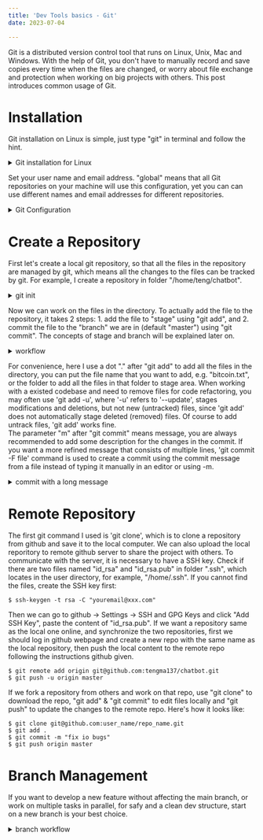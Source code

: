 ```yaml
---
title: 'Dev Tools basics - Git'
date: 2023-07-04

---
```


Git is a distributed version control tool that runs on Linux, Unix, Mac and Windows. With the help of Git, you don't have to manually record and save copies every time when the files are changed, or worry about file exchange and protection when working on big projects with others. This post introduces common usage of Git.

Installation
======
Git installation on Linux is simple, just type "git" in terminal and follow the hint.
<details><summary>Git installation for Linux</summary>
<p> 

<pre><code class="language-bash">$ git
The program 'git' is currently not installed. You can install it by typing:
sudo apt-get install git
$ sudo apt-get install git
</code></pre>

</p>
</details>

Set your user name and email address. "global" means that all Git repositories on your machine will use this configuration, yet you can can use different names and email addresses for different repositories.

<details><summary>Git Configuration</summary>
<p> 

<pre><code class="language-bash">$ git config --global user.name "Your Name"
$ git config --global user.email "email@example.com"
</code></pre>

</p>
</details>


Create a Repository
======
First let's create a local git repository, so that all the files in the repository are managed by git, which means all the changes to the files can be tracked by git. For example, I create a repository in folder "/home/teng/chatbot". 
<details><summary>git init</summary>
<p> 

<pre><code class="language-bash">$ git init
Initialized empty Git repository in /home/teng/chatbot/.git/
</code></pre>

</p>
</details>

Now we can work on the files in the directory. To actually add the file to the repository, it takes 2 steps: 1. add the file to "stage" using "git add", and 2. commit the file to the "branch" we are in (default "master") using "git commit". The concepts of stage and branch will be explained later on.
<details><summary>workflow</summary>
<p> 

<pre><code class="language-bash">$ git add .
$ git commit -m "fix io bugs"
</code></pre>

</p>
</details>

For convenience, here I use a dot "." after "git add" to add all the files in the directory, you can put the file name that you want to add, e.g. "bitcoin.txt", or the folder to add all the files in that folder to stage area. When working with a existed codebase and need to remove files for code refactoring, you may often use 'git add -u', where '-u' refers to '--update', stages modifications and deletions, but not new (untracked) files, since 'git add' does not automatically stage deleted (removed) files. Of course to add untrack files, 'git add' works fine. <br>
The parameter "m" after "git commit" means message, you are always recommended to add some description for the changes in the commit. If you want a more refined message that consists of multiple lines, 'git commit -F file' command is used to create a commit using the commit message from a file instead of typing it manually in an editor or using -m.

<details><summary>commit with a long message</summary>
<p> 
The commit message in msg.txt:
<pre><code class="sql">
Feature: Add knowledge graph support
- knowledge graph on file level for rag mode, function level for default mode. 
- Visualization of graph generated in folder ./visualizations
</code></pre>
Then commit with file:
<pre><code class="bash">
$git commit -F msg.txt
</code></pre>

Or do it all in shell using git commit -F - with a here-document (<< EOF ... EOF) to pass a commit message directly via standard input (stdin), without needing a file:
<pre><code class="bash">
$git commit -F - << EOF 
Feature: Add knowledge graph support
- knowledge graph on file level for rag mode, function level for default mode. 
- Visualization of graph generated in folder ./visualizations
EOF
</code></pre>
</p>
</details>

Remote Repository
======
The first git command I used is 'git clone', which is to clone a repository from github and save it to the local computer. We can also upload the local reporitory to remote github server to share the project with others. To communicate with the server, it is necessary to have a SSH key. Check if there are two files named "id_rsa" and "id_rsa.pub" in folder ".ssh", which locates in the user directory, for example, "/home/.ssh". If you cannot find the files, create the SSH key first:
<pre><code class="language-bash">$ ssh-keygen -t rsa -C "youremail@xxx.com"
</code></pre>
Then we can go to github -> Settings -> SSH and GPG Keys and click "Add SSH Key", paste the content of "id_rsa.pub".
If we want a repository same as the local one online, and synchronize the two repositories, first we should log in github webpage and create a new repo with the same name as the local repository, then push the local content to the remote repo following the instructions github given.
<pre><code class="language-bash">$ git remote add origin git@github.com:tengma137/chatbot.git
$ git push -u origin master
</code></pre>
If we fork a repository from others and work on that repo, use "git clone" to download the repo, "git add" & "git commit" to edit files locally and "git push" to update the changes to the remote repo. Here's how it looks like:
<pre><code class="language-bash">$ git clone git@github.com:user_name/repo_name.git
$ git add .
$ git commit -m "fix io bugs"
$ git push origin master
</code></pre>

Branch Management
======
If you want to develop a new feature without affecting the main branch, or work on multiple tasks in parallel, for safy and a clean dev structure, start on a new branch is your best choice.
<details><summary>branch workflow</summary>
<p> 

<pre><code class="language-bash">// Start from main branch, make sure your local main is up to date with the remote. 
$ git checkout main
$ git pull origin main 
// Create a feature branch called feature/dark-mode
$ git checkout -b feature/dark-mode
// Work and commit locally
$ git add .
$ git commit -m "Add initial dark mode toggle"
// Push the branch to the remote
$ git push -u origin feature/dark-mode
$ git commit -m "fix io bugs"
</code></pre>

You could also use 'git switch main' to change current branch to work on, note that if you have uncommitted changes (like edited files or new code) and try to switch to another branch, Git will either block the switch or cause conflicts—especially if the changes would clash with the branch you're switching to. To avoid losing or conflicting with your work, Git provides a handy tool: git stash.

<pre><code class="language-bash">
// You're working on main and have uncommitted changes
git status
// You want to switch to 'feature/login' branch and do your work
git stash            # Save changes
git checkout feature/login 
git checkout main    # Go back
git stash pop        # Restore your original changes
</code></pre>
'git stash list' lists all the changes you saved.


</p>
</details>
